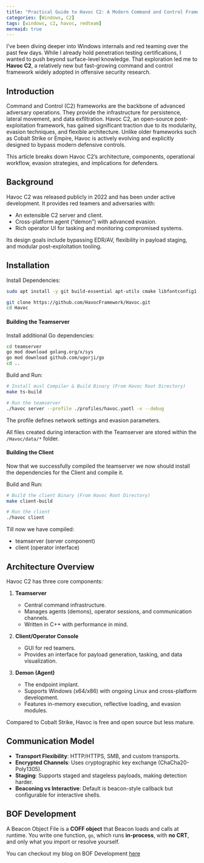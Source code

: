 ```yaml
---
title: "Practical Guide to Havoc C2: A Modern Command and Control Framework"
categories: [Windows, C2]
tags: [windows, c2, havoc, redteam]
mermaid: true
---
```


I’ve been diving deeper into Windows internals and red teaming over the past few days. While I already hold penetration testing certifications, I wanted to push beyond surface-level knowledge. That exploration led me to **Havoc C2**, a relatively new but fast-growing command and control framework widely adopted in offensive security research.

## Introduction

Command and Control (C2) frameworks are the backbone of advanced adversary operations. They provide the infrastructure for persistence, lateral movement, and data exfiltration. Havoc C2, an open-source post-exploitation framework, has gained significant traction due to its modularity, evasion techniques, and flexible architecture. Unlike older frameworks such as Cobalt Strike or Empire, Havoc is actively evolving and explicitly designed to bypass modern defensive controls.

This article breaks down Havoc C2’s architecture, components, operational workflow, evasion strategies, and implications for defenders.


## Background

Havoc C2 was released publicly in 2022 and has been under active development. It provides red teamers and adversaries with:

- An extensible C2 server and client.
- Cross-platform agent (“demon”) with advanced evasion.
- Rich operator UI for tasking and monitoring compromised systems.

Its design goals include bypassing EDR/AV, flexibility in payload staging, and modular post-exploitation tooling.

## Installation

Install Dependencies:

```bash
sudo apt install -y git build-essential apt-utils cmake libfontconfig1 libglu1-mesa-dev libgtest-dev libspdlog-dev libboost-all-dev libncurses5-dev libgdbm-dev libssl-dev libreadline-dev libffi-dev libsqlite3-dev libbz2-dev mesa-common-dev qtbase5-dev qtchooser qt5-qmake qtbase5-dev-tools libqt5websockets5 libqt5websockets5-dev qtdeclarative5-dev golang-go qtbase5-dev libqt5websockets5-dev python3-dev libboost-all-dev mingw-w64 nasm
```

```bash
git clone https://github.com/HavocFramework/Havoc.git
cd Havoc
```

#### Building the Teamserver

Install additional Go dependencies:

```bash
cd teamserver
go mod download golang.org/x/sys
go mod download github.com/ugorji/go
cd ..
```

Build and Run:

```bash
# Install musl Compiler & Build Binary (From Havoc Root Directory)
make ts-build

# Run the teamserver
./havoc server --profile ./profiles/havoc.yaotl -v --debug
```
The profile defines network settings and evasion parameters.

All files created during interaction with the Teamserver are stored within the `/Havoc/data/*` folder.

#### Building the Client

Now that we successfully compiled the teamserver we now should install the dependencies for the Client and compile it.

Build and Run:

```bash
# Build the client Binary (From Havoc Root Directory)
make client-build

# Run the client
./havoc client
```

Till now we have compiled:

- teamserver (server component)
- client (operator interface)


## Architecture Overview

Havoc C2 has three core components:

1. **Teamserver**
    
    - Central command infrastructure.
    - Manages agents (demons), operator sessions, and communication channels.
    - Written in C++ with performance in mind.
        
2. **Client/Operator Console**
    
    - GUI for red teamers.
    - Provides an interface for payload generation, tasking, and data visualization.
    
3. **Demon (Agent)**
    
    - The endpoint implant.    
    - Supports Windows (x64/x86) with ongoing Linux and cross-platform development.
    - Features in-memory execution, reflective loading, and evasion modules.

Compared to Cobalt Strike, Havoc is free and open source but less mature.

## Communication Model

- **Transport Flexibility**: HTTP/HTTPS, SMB, and custom transports.
- **Encrypted Channels**: Uses cryptographic key exchange (ChaCha20-Poly1305).
- **Staging**: Supports staged and stageless payloads, making detection harder.
- **Beaconing vs Interactive**: Default is beacon-style callback but configurable for interactive shells.


## BOF Development

A Beacon Object File is a **COFF object** that Beacon loads and calls at runtime. You write one function, `go`, which runs **in-process**, with **no CRT**, and only what you import or resolve yourself.

You can checkout my blog on BOF Development [here](https://nyxfault.github.io/posts/BOF-Guide/)
